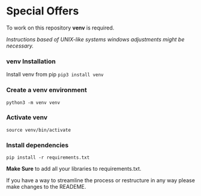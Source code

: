 # Special Offers

To work on this repository **venv** is required.

*Instructions based of UNIX-like systems windows adjustments might be necessary.*

### venv Installation

Install venv from pip
`pip3 install venv`

### Create a venv environment

`python3 -m venv venv`

### Activate venv 
`source venv/bin/activate`

### Install dependencies
`pip install -r requirements.txt`

**Make Sure** to add all your libraries to requirements.txt.

If you have a way to streamline the process or restructure in any way please make changes to the READEME.